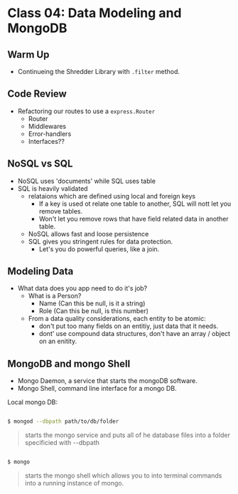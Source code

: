 # Class 04: Data Modeling and MongoDB

## Warm Up

- Continueing the Shredder Library with `.filter` method.

## Code Review

- Refactoring our routes to use a `express.Router`
  - Router
  - Middlewares
  - Error-handlers
  - Interfaces??

## NoSQL vs SQL

- NoSQL uses 'documents' while SQL uses table
- SQL is heavily validated
  - relataions which are defined using local and foreign keys
    - If a key is used ot relate one table to another, SQL will nott let you remove tables.
    - Won't let  you remove rows that have field related data in another table.
  - NoSQL allows fast and loose persistence
  - SQL gives you stringent rules for data protection.
    - Let's you do powerful queries, like a join.

## Modeling Data

- What data does you app need to do it's job?
  - What is a Person?
    - Name (Can this be null, is it a string)
    - Role (Can this be null, is this number)
  - From a data quality considerations, each entity to be atomic:
    - don't put too many fields on an entitiy, just data that it needs.
    - dont' use compound data structures, don't have an array / object on an enitity.

## MongoDB and mongo Shell

- Mongo Daemon, a service that starts the mongoDB software.
- Mongo Shell, command line interface for a mongo DB.

Local mongo DB:
```bash

$ mongod --dbpath path/to/db/folder

```

> starts the mongo service and puts all of he database files into a folder specificied with --dbpath

```bash

$ mongo

```

> starts the mongo shell which allows you to into terminal commands into a running instance of mongo.
